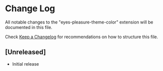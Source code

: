 # Change Log

All notable changes to the "eyes-pleasure-theme-color" extension will be documented in this file.

Check [Keep a Changelog](http://keepachangelog.com/) for recommendations on how to structure this file.

## [Unreleased]

- Initial release
